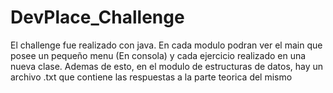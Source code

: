 # DevPlace_Challenge

El challenge fue realizado con java. En cada modulo podran ver el main que posee un pequeño menu (En consola) y cada ejercicio realizado en una nueva clase.
Ademas de esto, en el modulo de estructuras de datos, hay un archivo .txt que contiene las respuestas a la parte teorica del mismo

